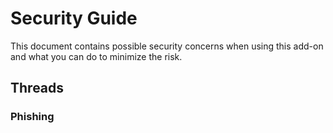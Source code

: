 # Security Guide

This document contains possible security concerns when using this add-on and what you can do to minimize the risk.

## Threads

### Phishing


